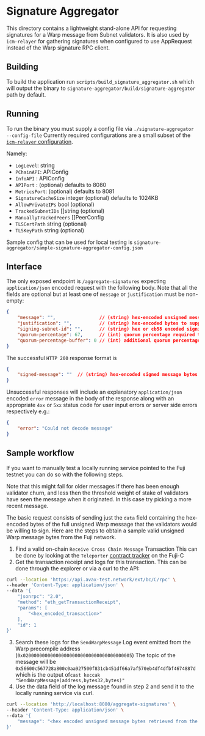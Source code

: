 # Signature Aggregator

This directory contains a lightweight stand-alone API for requesting signatures for a Warp message from Subnet validators.
It is also used by `icm-relayer` for gathering signatures when configured to use AppRequest instead of the Warp signature RPC client.

## Building

To build the application run `scripts/build_signature_aggregator.sh` which will output the binary to `signature-aggregator/build/signature-aggregator` path by default.

## Running

To run the binary you must supply a config file via `./signature-aggregator --config-file`
Currently required configurations are a small subset of the [`icm-relayer` configuration](https://github.com/ava-labs/icm-services/tree/main/relayer#configuration).

Namely:
- `LogLevel`: string
- `PChainAPI`: APIConfig
- `InfoAPI` : APIConfig
- `APIPort` : (optional) defaults to 8080
- `MetricsPort`: (optional) defaults to 8081
- `SignatureCacheSize` integer (optional) defaults to 1024KB
- `AllowPrivateIPs` bool (optional)
- `TrackedSubnetIDs` []string (optional)
- `ManuallyTrackedPeers` []PeerConfig
- `TLSCertPath` string (optional)
- `TLSKeyPath` string (optional)

Sample config that can be used for local testing is `signature-aggregator/sample-signature-aggregator-config.json`

## Interface

The only exposed endpoint is `/aggregate-signatures`  expecting `application/json` encoded request with the following body. Note that all the fields are optional but at least one of `message` or `justification` must be non-empty:
```json
{
    "message": "",                // (string) hex-encoded unsigned message bytes to be signed
    "justification": "",          // (string) hex-encoded bytes to supply to the validators as justification
    "signing-subnet-id": "",      // (string) hex or cb58 encoded signing subnet ID. Defaults to source blockchain's subnet from data if omitted.
    "quorum-percentage": 67,      // (int) quorum percentage required to sign the message. Defaults to 67 if omitted
    "quorum-percentage-buffer": 0 // (int) additional quorum percentage to attempt to include in the signed message. Defaults to 0 if omitted.
}
```

The successful `HTTP 200` response format is

```json
{
    "signed-message": ""  // (string) hex-encoded signed message bytes signed by at least `quorum-percentage` of the validator set.
}
```

Unsuccessful responses will include an explanatory `application/json` encoded `error` message in the body of the response along with an appropriate `4xx` or `5xx` status code for user input errors or server side errors respectively e.g.:

```json
{
    "error": "Could not decode message"
}
```

## Sample workflow
If you want to manually test a locally running service pointed to the Fuji testnet you can do so with the following steps.

Note that this might fail for older messages if there has been enough validator churn, and less then the threshold weight of stake of validators have seen the message when it originated. In this case try picking a more recent message.

The basic request consists of sending just the `data` field containing the hex-encoded bytes of the full unsigned Warp message that the validators would be willing to sign. Here are the steps to obtain a sample valid unsigned Warp message bytes from the Fuji network.

1. Find a valid on-chain `Receive Cross Chain Message` Transaction
   This can be done by looking at the `Teleporter` [contract tracker](https://subnets-test.avax.network/c-chain/address/0x253b2784c75e510dD0fF1da844684a1aC0aa5fcf) on the Fuji-C
2. Get the transaction receipt and logs for this transaction. This can be done through the explorer or via a curl to the API:
```bash
curl --location 'https://api.avax-test.network/ext/bc/C/rpc' \
--header 'Content-Type: application/json' \
--data '{
    "jsonrpc": "2.0",
    "method": "eth_getTransactionReceipt",
    "params": [
        "<hex_encoded_transaction>"
    ],
    "id": 1
}'
```
3. Search these logs for the `SendWarpMessage` Log event emitted from the Warp precompile address (`0x0200000000000000000000000000000000000005`)
   The topic of the message will be `0x56600c567728a800c0aa927500f831cb451df66a7af570eb4df4dfbf4674887d` which is the output of`cast keccak "SendWarpMessage(address,bytes32,bytes)"`
4. Use the data field of the log message found in step 2 and send it to the locally running service via curl.
```bash
curl --location 'http://localhost:8080/aggregate-signatures' \
--header 'Content-Type: application/json' \
--data '{
    "message": "<hex encoded unsigned message bytes retrieved from the logs>"
}'
```
